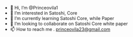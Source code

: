 - 👋 Hi, I’m @Princeovila1
- 👀 I’m interested in Satoshi, Core
- 🌱 I’m currently learning Satoshi Core, while Paper
- 💞️ I’m looking to collaborate on Satoshi Core white paper
- 📫 How to reach me . princeovila23@gmail.com

<!---
Princeovila1/Princeovila1 is a ✨ special ✨ repository because its `README.md` (this file) appears on your GitHub profile.
You can click the Preview link to take a look at your changes.
--->
